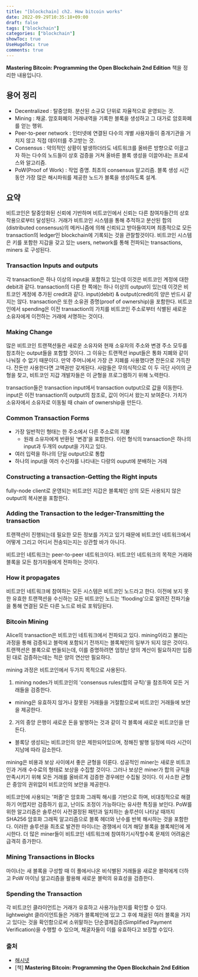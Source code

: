 ```yaml
---
title: "[blockchain] ch2. How bitcoin works"
date: 2022-09-29T10:35:18+09:00
draft: false
tags: ["blockchain"]
categories: ["blockchain"]
showToc: true
UseHugoToc: true
comments: true
---
```


**Mastering Bitcoin: Programming the Open Blockchain 2nd Edition** 책을 정리한 내용입니다. 

## 용어 정리

- Decentralized : 탈중앙화. 분산된 소규모 단위로 자율적으로 운영되는 것.
- Mining : 채굴. 암호화폐의 거래내역을 기록한 블록을 생성하고 그 대가로 암호화폐를 얻는 행위.
- Peer-to-peer network : 인터넷에 연결된 다수의 개별 사용자들이 중개기관을 거치지 않고 직접 데이터를 주고받는 것.
- Consensus : 악의적인 상황이 발생하더라도 네트워크를 올바른 방향으로 이끌고자 하는 다수의 노드들이 상호 검증을 거쳐 올바른 블록 생성을 이끌어내는 프로세스와 알고리즘.
- PoW(Proof of Work) : 작업 증명. 최초의 consensus 알고리즘. 블록 생성 시간동안 가장 많은 해시파워를 제공한 노드가 블록을 생성하도록 설계.

## 요약

비트코인은 탈중앙화된 신뢰에 기반하며 비트코인에서 신뢰는 다른 참여자들간의 상호작용으로부터 달성된다. 거래가 비트코인 시스템을 통해 추적하고 분산된 합의(distributed consensus)의 메커니즘에 의해 신뢰되고 받아들여지며 최종적으로 모든 transaction의 ledger인 blockchain에 기록되는 것을 관찰할것이다. 비트코인 시스템은 키를 포함한 지갑을 갖고 있는 users, network를 통해 전파되는 transactions, miners 로 구성된다.

### **Transaction Inputs and outputs**

각 transaction은 하나 이상의 input을 포함하고 있는데 이것은 비트코인 계정에 대한 debit과 같다. transaction의 다른 한 쪽에는 하나 이상의 output이 있는데 이것은 비트코인 계정에 추가된 credit과 같다. input(debit) & output(credit)의 양은 반드시 같지는 않다. transaction은 또한 소유권 증명(proof of ownership)을 포함한다. 비트코인에서 spending은 이전 transaction의 가치를 비트코인 주소로부터 식별된 새로운 소유자에게 이전하는 거래에 서명하는 것이다.

### **Making Change**

많은 비트코인 트랜잭션들은 새로운 소유자와 현재 소유자의 주소와 변경 주소 모두를 참조하는 output들을 포함할 것이다. 그 이유는 트랜잭션 input들은 통화 지폐와 같이 나눠질 수 없기 때문이다. 만약 주머니에서 가장 큰 지폐를 사용했다면 잔돈으로 가득찬다. 잔돈만 사용한다면 고액권만 갖게된다. 사람들은 무의식적으로 이 두 극단 사이의 균형을 찾고, 비트코인 지갑 개발자들은 이 균형을 프로그램하기 위해 노력한다. 

transaction들은 transaction input에서 transaction output으로 값을 이동한다. input은 이전 transaction의 output의 참조로, 값이 어디서 왔는지 보여준다. 가치가 소유자에서 소유자로 이동될 때 chain of ownership을 만든다.

### **Common Transaction Forms**

- 가장 일반적인 형태는 한 주소에서 다른 주소로의 지불
    - 원래 소유자에게 반환된 '변경'을 포함한다. 이런 형식의 transaction은 하나의 input과 두개의 output을 가지고 있다.
- 여러 입력을 하나의 단일 output으로 통합
- 하나의 input을 여러 수신자를 나타내는 다량의 ouput에 분배하는 거래

### **Constructing a transaction-Getting the Right inputs**

fully-node client로 운영되는 비트코인 지갑은 블록체인 상의 모든 사용되지 않은 output의 복사본을 포함한다.

### **Adding the Transaction to the ledger-Transmitting the transaction**

트랜잭션이 진행되는데 필요한 모든 정보를 가지고 있기 때문에 비트코인 네트워크에서 어떻게 그리고 어디서 전송되는지는 상관할 바가 아니다. 

비트코인 네트워크는 peer-to-peer 네트워크이다. 비트코인 네트워크의 목적은 거래와 블록을 모든 참가자들에게 전파하는 것이다.

### **How it propagates**

비트코인 네트워크에 참여하는 모든 시스템은 비트코인 노드라고 한다. 이전에 보지 못한 유효한 트랜잭션을 수신하는 모든 비트코인 노드는 'flooding'으로 알려진 전파기술을 통해 연결된 모든 다른 노드로 바로 포워딩된다.

### **Bitcoin Mining**

Alice의 transaction은 비트코인 네트워크에서 전파되고 있다. mining이라고 불리는 과정을 통해 검증되고 블럭에 포함되기 전까지는 블록체인의 일부가 되지 않은 것이다. 트랜잭션은 블록으로 번들되는데, 이를 증명하려면 엄청난 양의 계산이 필요하지만 입증된 대로 검증하는데는 적은 양의 연산만 필요하다.

mining 과정은 비트코인에서 두가지 목적으로 사용된다.

1) mining nodes가 비트코인의 'consensus rules(합의 규칙)'을 참조하여 모든 거래들을 검증한다. 
- mining은 유효하지 않거나 잘못된 거래들을 거절함으로써 비트코인 거래들에 보안을 제공한다.

2) 거의 중앙 은행이 새로운 돈을 발행하는 것과 같이 각 블록에 새로운 비트코인을 만든다. 
- 블록당 생성되는 비트코인의 양은 제한되어있으며, 정해진 발행 일정에 따라 시간이 지남에 따라 감소한다.

mining은 비용과 보상 사이에서 좋은 균형을 이룬다. 성공적인 miner는 새로운 비트코인과 거래 수수료의 형태로 보상을 수집할 것이다. 그러나 보상은 miner가 합의 규칙을 만족시키기 위해 모든 거래를 올바르게 검증한 경우에만 수집될 것이다. 이 사소한 균형은 중앙의 권위없이 비트코인의 보안을 제공한다.

비트코인에 사용되는 '퍼즐'은 암호화 그래픽 해시를 기반으로 하며, 비대칭적으로 해결하기 어렵지만 검증하기 쉽고, 난이도 조정이 가능하다는 유사한 특징을 보인다. PoW를 위한 알고리즘은 솔루션이 사전결정된 패턴과 일치하는 솔루션이 나타날 때까지 SHA256 암호화 그래픽 알고리즘으로 블록 헤더와 난수를 반복 해시하는 것을 포함한다. 이러한 솔루션을 최초로 발견한 마이너는 경쟁에서 이겨 해당 블록을 블록체인에 게시한다. 더 많은 miner들이 비트코인 네트워크에 참여하기시작할수록 문제의 어려움은 급격히 증가한다.

### **Mining Transactions in Blocks**

마이너는 새 블록을 구성할 때 이 풀에서나온 비식별된 거래들을 새로운 블럭에게 더하고 PoW 마이닝 알고리즘을 활용해 새로운 블럭의 유효성을 검증한다.

### **Spending the Transaction**

각 비트코인 클라이언트는 거래가 유효하고 사용가능한지를 확인할 수 있다. lightweight 클라이언트들은 거래가 블록체인에 있고 그 후에 채굴된 여러 블록을 가지고 있다는 것을 확인함으로써 소위말하는 단순결제검증(Simplified Payment Verification)을 수행할 수 있으며, 채굴자들이 이를 유효하다고 보장할 수있다.

### 출처

- [해시넷](http://www.hash.kr/)
- [책] **Mastering Bitcoin: Programming the Open Blockchain 2nd Edition**